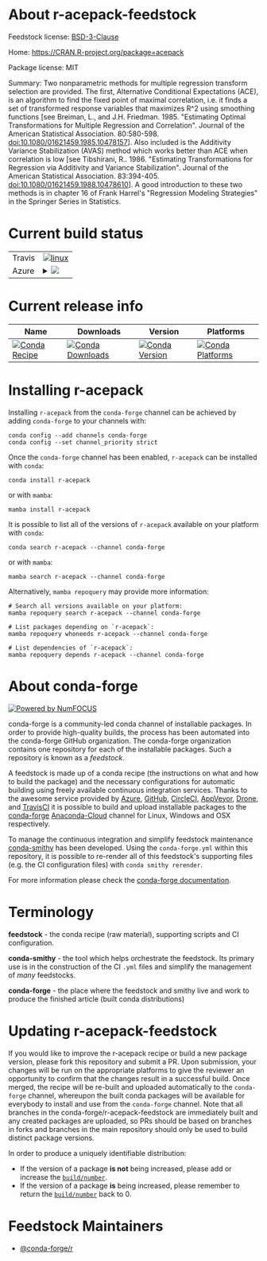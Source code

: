About r-acepack-feedstock
=========================

Feedstock license: [BSD-3-Clause](https://github.com/conda-forge/r-acepack-feedstock/blob/main/LICENSE.txt)

Home: https://CRAN.R-project.org/package=acepack

Package license: MIT

Summary: Two nonparametric methods for multiple regression transform selection are provided. The first, Alternative Conditional Expectations (ACE),  is an algorithm to find the fixed point of maximal correlation, i.e. it finds a set of transformed response variables that maximizes R^2 using smoothing functions [see Breiman, L., and J.H. Friedman. 1985. "Estimating Optimal Transformations for Multiple Regression and Correlation". Journal of the American Statistical Association. 80:580-598. <doi:10.1080/01621459.1985.10478157>]. Also included is the Additivity Variance Stabilization (AVAS) method which works better than ACE when correlation is low [see Tibshirani, R.. 1986. "Estimating Transformations for Regression via Additivity and Variance Stabilization". Journal of the American Statistical Association. 83:394-405.  <doi:10.1080/01621459.1988.10478610>]. A good introduction to these two methods is in chapter 16 of Frank Harrel's "Regression Modeling Strategies" in the Springer Series in Statistics.

Current build status
====================


<table><tr>
    <td>Travis</td>
    <td>
      <a href="https://app.travis-ci.com/conda-forge/r-acepack-feedstock">
        <img alt="linux" src="https://img.shields.io/travis/com/conda-forge/r-acepack-feedstock/main.svg?label=Linux">
      </a>
    </td>
  </tr>
    
  <tr>
    <td>Azure</td>
    <td>
      <details>
        <summary>
          <a href="https://dev.azure.com/conda-forge/feedstock-builds/_build/latest?definitionId=951&branchName=main">
            <img src="https://dev.azure.com/conda-forge/feedstock-builds/_apis/build/status/r-acepack-feedstock?branchName=main">
          </a>
        </summary>
        <table>
          <thead><tr><th>Variant</th><th>Status</th></tr></thead>
          <tbody><tr>
              <td>linux_64_r_base4.2</td>
              <td>
                <a href="https://dev.azure.com/conda-forge/feedstock-builds/_build/latest?definitionId=951&branchName=main">
                  <img src="https://dev.azure.com/conda-forge/feedstock-builds/_apis/build/status/r-acepack-feedstock?branchName=main&jobName=linux&configuration=linux%20linux_64_r_base4.2" alt="variant">
                </a>
              </td>
            </tr><tr>
              <td>linux_64_r_base4.3</td>
              <td>
                <a href="https://dev.azure.com/conda-forge/feedstock-builds/_build/latest?definitionId=951&branchName=main">
                  <img src="https://dev.azure.com/conda-forge/feedstock-builds/_apis/build/status/r-acepack-feedstock?branchName=main&jobName=linux&configuration=linux%20linux_64_r_base4.3" alt="variant">
                </a>
              </td>
            </tr><tr>
              <td>linux_aarch64_r_base4.2</td>
              <td>
                <a href="https://dev.azure.com/conda-forge/feedstock-builds/_build/latest?definitionId=951&branchName=main">
                  <img src="https://dev.azure.com/conda-forge/feedstock-builds/_apis/build/status/r-acepack-feedstock?branchName=main&jobName=linux&configuration=linux%20linux_aarch64_r_base4.2" alt="variant">
                </a>
              </td>
            </tr><tr>
              <td>linux_aarch64_r_base4.3</td>
              <td>
                <a href="https://dev.azure.com/conda-forge/feedstock-builds/_build/latest?definitionId=951&branchName=main">
                  <img src="https://dev.azure.com/conda-forge/feedstock-builds/_apis/build/status/r-acepack-feedstock?branchName=main&jobName=linux&configuration=linux%20linux_aarch64_r_base4.3" alt="variant">
                </a>
              </td>
            </tr><tr>
              <td>linux_ppc64le_r_base4.2</td>
              <td>
                <a href="https://dev.azure.com/conda-forge/feedstock-builds/_build/latest?definitionId=951&branchName=main">
                  <img src="https://dev.azure.com/conda-forge/feedstock-builds/_apis/build/status/r-acepack-feedstock?branchName=main&jobName=linux&configuration=linux%20linux_ppc64le_r_base4.2" alt="variant">
                </a>
              </td>
            </tr><tr>
              <td>linux_ppc64le_r_base4.3</td>
              <td>
                <a href="https://dev.azure.com/conda-forge/feedstock-builds/_build/latest?definitionId=951&branchName=main">
                  <img src="https://dev.azure.com/conda-forge/feedstock-builds/_apis/build/status/r-acepack-feedstock?branchName=main&jobName=linux&configuration=linux%20linux_ppc64le_r_base4.3" alt="variant">
                </a>
              </td>
            </tr><tr>
              <td>osx_64_r_base4.2</td>
              <td>
                <a href="https://dev.azure.com/conda-forge/feedstock-builds/_build/latest?definitionId=951&branchName=main">
                  <img src="https://dev.azure.com/conda-forge/feedstock-builds/_apis/build/status/r-acepack-feedstock?branchName=main&jobName=osx&configuration=osx%20osx_64_r_base4.2" alt="variant">
                </a>
              </td>
            </tr><tr>
              <td>osx_64_r_base4.3</td>
              <td>
                <a href="https://dev.azure.com/conda-forge/feedstock-builds/_build/latest?definitionId=951&branchName=main">
                  <img src="https://dev.azure.com/conda-forge/feedstock-builds/_apis/build/status/r-acepack-feedstock?branchName=main&jobName=osx&configuration=osx%20osx_64_r_base4.3" alt="variant">
                </a>
              </td>
            </tr><tr>
              <td>win_64</td>
              <td>
                <a href="https://dev.azure.com/conda-forge/feedstock-builds/_build/latest?definitionId=951&branchName=main">
                  <img src="https://dev.azure.com/conda-forge/feedstock-builds/_apis/build/status/r-acepack-feedstock?branchName=main&jobName=win&configuration=win%20win_64_" alt="variant">
                </a>
              </td>
            </tr>
          </tbody>
        </table>
      </details>
    </td>
  </tr>
</table>

Current release info
====================

| Name | Downloads | Version | Platforms |
| --- | --- | --- | --- |
| [![Conda Recipe](https://img.shields.io/badge/recipe-r--acepack-green.svg)](https://anaconda.org/conda-forge/r-acepack) | [![Conda Downloads](https://img.shields.io/conda/dn/conda-forge/r-acepack.svg)](https://anaconda.org/conda-forge/r-acepack) | [![Conda Version](https://img.shields.io/conda/vn/conda-forge/r-acepack.svg)](https://anaconda.org/conda-forge/r-acepack) | [![Conda Platforms](https://img.shields.io/conda/pn/conda-forge/r-acepack.svg)](https://anaconda.org/conda-forge/r-acepack) |

Installing r-acepack
====================

Installing `r-acepack` from the `conda-forge` channel can be achieved by adding `conda-forge` to your channels with:

```
conda config --add channels conda-forge
conda config --set channel_priority strict
```

Once the `conda-forge` channel has been enabled, `r-acepack` can be installed with `conda`:

```
conda install r-acepack
```

or with `mamba`:

```
mamba install r-acepack
```

It is possible to list all of the versions of `r-acepack` available on your platform with `conda`:

```
conda search r-acepack --channel conda-forge
```

or with `mamba`:

```
mamba search r-acepack --channel conda-forge
```

Alternatively, `mamba repoquery` may provide more information:

```
# Search all versions available on your platform:
mamba repoquery search r-acepack --channel conda-forge

# List packages depending on `r-acepack`:
mamba repoquery whoneeds r-acepack --channel conda-forge

# List dependencies of `r-acepack`:
mamba repoquery depends r-acepack --channel conda-forge
```


About conda-forge
=================

[![Powered by
NumFOCUS](https://img.shields.io/badge/powered%20by-NumFOCUS-orange.svg?style=flat&colorA=E1523D&colorB=007D8A)](https://numfocus.org)

conda-forge is a community-led conda channel of installable packages.
In order to provide high-quality builds, the process has been automated into the
conda-forge GitHub organization. The conda-forge organization contains one repository
for each of the installable packages. Such a repository is known as a *feedstock*.

A feedstock is made up of a conda recipe (the instructions on what and how to build
the package) and the necessary configurations for automatic building using freely
available continuous integration services. Thanks to the awesome service provided by
[Azure](https://azure.microsoft.com/en-us/services/devops/), [GitHub](https://github.com/),
[CircleCI](https://circleci.com/), [AppVeyor](https://www.appveyor.com/),
[Drone](https://cloud.drone.io/welcome), and [TravisCI](https://travis-ci.com/)
it is possible to build and upload installable packages to the
[conda-forge](https://anaconda.org/conda-forge) [Anaconda-Cloud](https://anaconda.org/)
channel for Linux, Windows and OSX respectively.

To manage the continuous integration and simplify feedstock maintenance
[conda-smithy](https://github.com/conda-forge/conda-smithy) has been developed.
Using the ``conda-forge.yml`` within this repository, it is possible to re-render all of
this feedstock's supporting files (e.g. the CI configuration files) with ``conda smithy rerender``.

For more information please check the [conda-forge documentation](https://conda-forge.org/docs/).

Terminology
===========

**feedstock** - the conda recipe (raw material), supporting scripts and CI configuration.

**conda-smithy** - the tool which helps orchestrate the feedstock.
                   Its primary use is in the construction of the CI ``.yml`` files
                   and simplify the management of *many* feedstocks.

**conda-forge** - the place where the feedstock and smithy live and work to
                  produce the finished article (built conda distributions)


Updating r-acepack-feedstock
============================

If you would like to improve the r-acepack recipe or build a new
package version, please fork this repository and submit a PR. Upon submission,
your changes will be run on the appropriate platforms to give the reviewer an
opportunity to confirm that the changes result in a successful build. Once
merged, the recipe will be re-built and uploaded automatically to the
`conda-forge` channel, whereupon the built conda packages will be available for
everybody to install and use from the `conda-forge` channel.
Note that all branches in the conda-forge/r-acepack-feedstock are
immediately built and any created packages are uploaded, so PRs should be based
on branches in forks and branches in the main repository should only be used to
build distinct package versions.

In order to produce a uniquely identifiable distribution:
 * If the version of a package **is not** being increased, please add or increase
   the [``build/number``](https://docs.conda.io/projects/conda-build/en/latest/resources/define-metadata.html#build-number-and-string).
 * If the version of a package **is** being increased, please remember to return
   the [``build/number``](https://docs.conda.io/projects/conda-build/en/latest/resources/define-metadata.html#build-number-and-string)
   back to 0.

Feedstock Maintainers
=====================

* [@conda-forge/r](https://github.com/conda-forge/r/)

